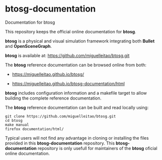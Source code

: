 # btosg-documentation
Documentation for btosg

This repository keeps the official online documentation for **btosg**.

**btosg** is a physical and visual simulation framework integrating both **Bullet** and **OpenSceneGraph**.

**btosg** is available at: https://github.com/miguelleitao/btosg.git

The **btosg** reference documentation can be browsed online from both:

* https://miguelleitao.github.io/btosg/

* https://miguelleitao.github.io/btosg-documentation/html

**btosg** includes configuration information and a makefile target to allow building the complete reference documentation.

The **btosg** reference documentation can be built and read locally using:

    git clone https://github.com/miguelleitao/btosg.git
    cd btosg
    make manual
    firefox documentation/html/

Typical users will not find any advantage in cloning or installing the files provided in this **btosg-documentation** repository. This **btosg-documentation** repository is only usefull for maintainers of the **btosg** oficial online documentation.


